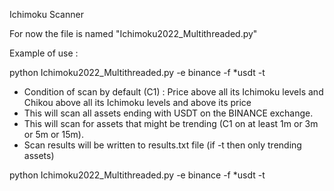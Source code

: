 Ichimoku Scanner

For now the file is named "Ichimoku2022_Multithreaded.py"

Example of use :

python Ichimoku2022_Multithreaded.py -e binance -f *usdt -t
- Condition of scan by default (C1) : Price above all its Ichimoku levels and Chikou above all its Ichimoku levels and above its price
- This will scan all assets ending with USDT on the BINANCE exchange.
- This will scan for assets that might be trending (C1 on at least 1m or 3m or 5m or 15m).
- Scan results will be written to results.txt file (if -t then only trending assets)

python Ichimoku2022_Multithreaded.py -e binance -f *usdt -t

